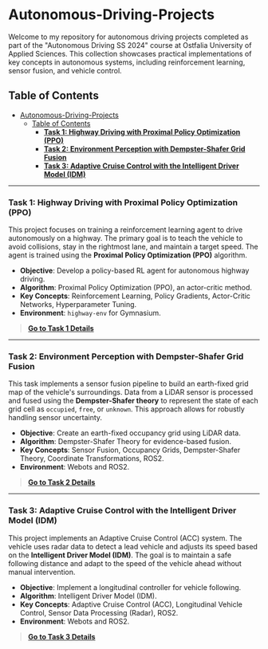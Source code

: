 # Autonomous-Driving-Projects

Welcome to my repository for autonomous driving projects completed as part of the "Autonomous Driving SS 2024" course at Ostfalia University of Applied Sciences. This collection showcases practical implementations of key concepts in autonomous systems, including reinforcement learning, sensor fusion, and vehicle control.

## Table of Contents

- [Autonomous-Driving-Projects](#autonomous-driving-projects)
  - [Table of Contents](#table-of-contents)
    - [**Task 1: Highway Driving with Proximal Policy Optimization (PPO)**](#task-1-highway-driving-with-proximal-policy-optimization-ppo)
    - [**Task 2: Environment Perception with Dempster-Shafer Grid Fusion**](#task-2-environment-perception-with-dempster-shafer-grid-fusion)
    - [**Task 3: Adaptive Cruise Control with the Intelligent Driver Model (IDM)**](#task-3-adaptive-cruise-control-with-the-intelligent-driver-model-idm)

---

### **Task 1: Highway Driving with Proximal Policy Optimization (PPO)**

This project focuses on training a reinforcement learning agent to drive autonomously on a highway. The primary goal is to teach the vehicle to avoid collisions, stay in the rightmost lane, and maintain a target speed. The agent is trained using the **Proximal Policy Optimization (PPO)** algorithm.

* **Objective**: Develop a policy-based RL agent for autonomous highway driving.
* **Algorithm**: Proximal Policy Optimization (PPO), an actor-critic method.
* **Key Concepts**: Reinforcement Learning, Policy Gradients, Actor-Critic Networks, Hyperparameter Tuning.
* **Environment**: `highway-env` for Gymnasium.

<!-- [![Highway Driving Simulation](https://i.imgur.com/GZ6XzJm.png)](task_1_PPO_Highway_Driving/) -->

> **[Go to Task 1 Details](./Task_1_PPO_Highway_Driving/)**

---

### **Task 2: Environment Perception with Dempster-Shafer Grid Fusion**

This task implements a sensor fusion pipeline to build an earth-fixed grid map of the vehicle's surroundings. Data from a LiDAR sensor is processed and fused using the **Dempster-Shafer theory** to represent the state of each grid cell as `occupied`, `free`, or `unknown`. This approach allows for robustly handling sensor uncertainty.

* **Objective**: Create an earth-fixed occupancy grid using LiDAR data.
* **Algorithm**: Dempster-Shafer Theory for evidence-based fusion.
* **Key Concepts**: Sensor Fusion, Occupancy Grids, Dempster-Shafer Theory, Coordinate Transformations, ROS2.
* **Environment**: Webots and ROS2.

<!-- [![Dempster-Shafer Grid](https://i.imgur.com/gK9q9L6.png)](Task_2_Dempster-Shafer_Grid_Fusion/) -->

> **[Go to Task 2 Details](./Task_2_Dempster-Shafer_Grid_Fusion/)**

---

### **Task 3: Adaptive Cruise Control with the Intelligent Driver Model (IDM)**

This project implements an Adaptive Cruise Control (ACC) system. The vehicle uses radar data to detect a lead vehicle and adjusts its speed based on the **Intelligent Driver Model (IDM)**. The goal is to maintain a safe following distance and adapt to the speed of the vehicle ahead without manual intervention.

* **Objective**: Implement a longitudinal controller for vehicle following.
* **Algorithm**: Intelligent Driver Model (IDM).
* **Key Concepts**: Adaptive Cruise Control (ACC), Longitudinal Vehicle Control, Sensor Data Processing (Radar), ROS2.
* **Environment**: Webots and ROS2.

<!-- [![ACC Simulation](https://i.imgur.com/qLhV8pQ.png)](Task_3_Intelligent_Driver_Model_ACC/) -->

> **[Go to Task 3 Details](./Task_3_Intelligent_Driver_Model_ACC/)**